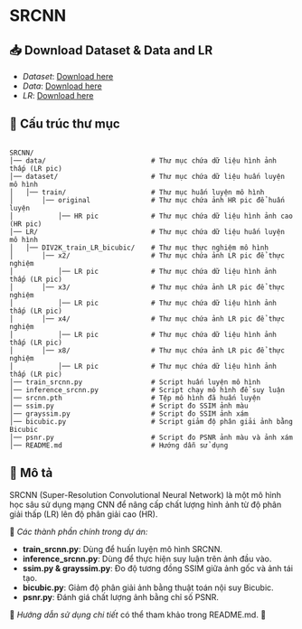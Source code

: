 # SRCNN

## 📥 Download Dataset & Data and LR
- *Dataset*: [Download here](https://drive.google.com/file/d/1WUHVyr9ciQvitIe50UpCixUQB7xK43pQ/view?usp=sharing)
- *Data*: [Download here](https://drive.google.com/file/d/1UeB6IZ04xK2N524JLi91FapzEGMhTP90/view?usp=sharing)
- *LR*: [Download here](https://drive.google.com/file/d/1Quz8mDAOGogG_afxB8FfKLisoxGw--lf/view?usp=sharing)

## 📂 Cấu trúc thư mục
```

SRCNN/
│── data/                          # Thư mục chứa dữ liệu hình ảnh thấp (LR pic)
│── dataset/                       # Thư mục chứa dữ liệu huấn luyện mô hình
│   │── train/                     # Thư mục huấn luyện mô hình
│       │── original               # Thư mục chứa ảnh HR pic để huấn luyện
│           │── HR pic             # Thư mục chứa dữ liệu hình ảnh cao (HR pic)
│── LR/                            # Thư mục chứa dữ liệu huấn luyện mô hình
│   │── DIV2K_train_LR_bicubic/    # Thư mục thực nghiệm mô hình
│       │── x2/                    # Thư mục chứa ảnh LR pic để thực nghiệm
│           │── LR pic             # Thư mục chứa dữ liệu hình ảnh thấp (LR pic)
│       │── x3/                    # Thư mục chứa ảnh LR pic để thực nghiệm
│           │── LR pic             # Thư mục chứa dữ liệu hình ảnh thấp (LR pic)
│       │── x4/                    # Thư mục chứa ảnh LR pic để thực nghiệm
│           │── LR pic             # Thư mục chứa dữ liệu hình ảnh thấp (LR pic)
│       │── x8/                    # Thư mục chứa ảnh LR pic để thực nghiệm
│           │── LR pic             # Thư mục chứa dữ liệu hình ảnh thấp (LR pic)
│── train_srcnn.py                 # Script huấn luyện mô hình
│── inference_srcnn.py             # Script chạy mô hình để suy luận
│── srcnn.pth                      # Tệp mô hình đã huấn luyện
│── ssim.py                        # Script đo SSIM ảnh màu
│── grayssim.py                    # Script đo SSIM ảnh xám
│── bicubic.py                     # Script giảm độ phân giải ảnh bằng Bicubic
│── psnr.py                        # Script đo PSNR ảnh màu và ảnh xám
│── README.md                      # Hướng dẫn sử dụng
```

## 📜 Mô tả
SRCNN (Super-Resolution Convolutional Neural Network) là một mô hình học sâu sử dụng mạng CNN để nâng cấp chất lượng hình ảnh từ độ phân giải thấp (LR) lên độ phân giải cao (HR). 

📌 *Các thành phần chính trong dự án:*
- **train_srcnn.py**: Dùng để huấn luyện mô hình SRCNN.
- **inference_srcnn.py**: Dùng để thực hiện suy luận trên ảnh đầu vào.
- **ssim.py & grayssim.py**: Đo độ tương đồng SSIM giữa ảnh gốc và ảnh tái tạo.
- **bicubic.py**: Giảm độ phân giải ảnh bằng thuật toán nội suy Bicubic.
- **psnr.py**: Đánh giá chất lượng ảnh bằng chỉ số PSNR.

🔗 *Hướng dẫn sử dụng chi tiết* có thể tham khảo trong README.md. 🚀
